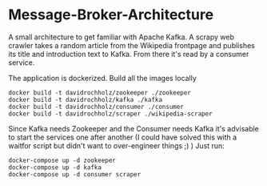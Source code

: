 # Message-Broker-Architecture
A small architecture to get familiar with Apache Kafka. A scrapy web crawler takes a random article from the Wikipedia frontpage and publishes its title and introduction text to Kafka. From there it's read by a consumer service.

The application is dockerized. Build all the images locally

```
docker build -t davidrochholz/zookeeper ./zookeeper
docker build -t davidrochholz/kafka ./kafka
docker build -t davidrochholz/consumer ./consumer
docker build -t davidrochholz/scraper ./wikipedia-scraper
```

Since Kafka needs Zookeeper and the Consumer needs Kafka it's advisable to start the services one after another (I could have solved this with a waitfor script but didn't want to over-engineer things ;) )
Just run:

```
docker-compose up -d zookeeper
docker-compose up -d kafka
docker-compose up -d consumer scraper
```